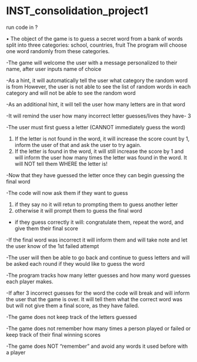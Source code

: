 # INST_consolidation_project1
run code in ?

•	The object of the game is to guess a secret word from a bank of words split into three categories: school, countries, fruit
The program will choose one word randomly from these categories.


-The game will welcome the user with a message personalized to their name, after user inputs name of choice

-As a hint, it will automatically tell the user what category the random word is from
   However, the user is not able to see the list of random words in each category and will not be able to see the random word
   
-As an additional hint, it will tell the user how many letters are in that word

-It will remind the user how many incorrect letter guesses/lives they have- 3

-The user must first guess a letter (CANNOT immediately guess the word)

   1. If the letter is not found in the word, it will increase the score count by 1, inform the user of that and ask the user to try again.
   2. If the letter is found in the word, it will still increase the score by 1 and will inform the user how many times the letter was found in the word. It will NOT tell them WHERE the letter is!


-Now that they have guessed the letter once they can begin guessing the final word 

-The code will now ask them if they want to guess

   1. if they say no it will retun to prompting them to guess another letter
   2. otherwise it will prompt them to guess the final word

- if they guess correctly it will: congratulate them, repeat the word, and give them their final score
  
-If the final word was incorrect it will inform them and will take note and let the user know of the 1st failed attempt

-The user will then be able to go back and continue to guess letters and will be asked each round if they would like to guess the word

-The program tracks how many letter guesses and how many word guesses each player makes.

-If after 3 incorrect guesses for the word the code will break and will inform the user that the game is over. It will tell them what the correct word was but will not give them a final score, as they have failed.

-The game does not keep track of the letters guessed

-The game does not remember how many times a person played or failed or keep track of their final winning scores

-The game does NOT “remember” and avoid any words it used before with a player
